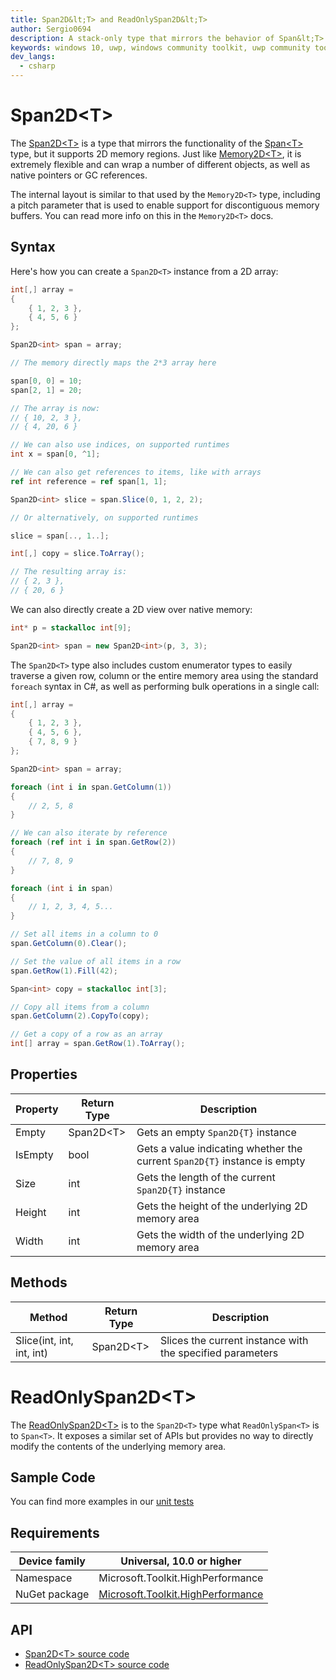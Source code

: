 ```yaml
---
title: Span2D&lt;T> and ReadOnlySpan2D&lt;T>
author: Sergio0694
description: A stack-only type that mirrors the behavior of Span&lt;T> and ReadOnlySpan&lt;T>, but supporting arbitrary 2D memory locations
keywords: windows 10, uwp, windows community toolkit, uwp community toolkit, uwp toolkit, parallel, high performance, net core, net standard
dev_langs:
  - csharp
---
```


# Span2D&lt;T>

The [Span2D&lt;T>](https://docs.microsoft.com/dotnet/api/microsoft.toolkit.highperformance.memory.span2d-1) is a type that mirrors the functionality of the [Span&lt;T>](https://docs.microsoft.com/dotnet/api/system.span-1) type, but it supports 2D memory regions. Just like [Memory2D&lt;T>](https://docs.microsoft.com/dotnet/api/microsoft.toolkit.highperformance.memory.memory2d-1), it is extremely flexible and can wrap a number of different objects, as well as native pointers or GC references.

The internal layout is similar to that used by the `Memory2D<T>` type, including a pitch parameter that is used to enable support for discontiguous memory buffers. You can read more info on this in the `Memory2D<T>` docs.

## Syntax

Here's how you can create a `Span2D<T>` instance from a 2D array:

```csharp
int[,] array =
{
    { 1, 2, 3 },
    { 4, 5, 6 }
};

Span2D<int> span = array;

// The memory directly maps the 2*3 array here

span[0, 0] = 10;
span[2, 1] = 20;

// The array is now:
// { 10, 2, 3 },
// { 4, 20, 6 }

// We can also use indices, on supported runtimes
int x = span[0, ^1];

// We can also get references to items, like with arrays
ref int reference = ref span[1, 1];

Span2D<int> slice = span.Slice(0, 1, 2, 2);

// Or alternatively, on supported runtimes

slice = span[.., 1..];

int[,] copy = slice.ToArray();

// The resulting array is:
// { 2, 3 },
// { 20, 6 }
```

We can also directly create a 2D view over native memory:

```csharp
int* p = stackalloc int[9];

Span2D<int> span = new Span2D<int>(p, 3, 3);
```

The `Span2D<T>` type also includes custom enumerator types to easily traverse a given row, column or the entire memory area using the standard `foreach` syntax in C#, as well as performing bulk operations in a single call:

```csharp
int[,] array =
{
    { 1, 2, 3 },
    { 4, 5, 6 },
    { 7, 8, 9 }
};

Span2D<int> span = array;

foreach (int i in span.GetColumn(1))
{
    // 2, 5, 8
}

// We can also iterate by reference
foreach (ref int i in span.GetRow(2))
{
    // 7, 8, 9
}

foreach (int i in span)
{
    // 1, 2, 3, 4, 5...
}

// Set all items in a column to 0
span.GetColumn(0).Clear();

// Set the value of all items in a row
span.GetRow(1).Fill(42);

Span<int> copy = stackalloc int[3];

// Copy all items from a column
span.GetColumn(2).CopyTo(copy);

// Get a copy of a row as an array
int[] array = span.GetRow(1).ToArray();
```

## Properties

| Property | Return Type | Description |
| -- | -- | -- |
| Empty | Span2D&lt;T> | Gets an empty `Span2D{T}` instance |
| IsEmpty | bool | Gets a value indicating whether the current `Span2D{T}` instance is empty |
| Size | int | Gets the length of the current `Span2D{T}` instance |
| Height | int | Gets the height of the underlying 2D memory area |
| Width | int | Gets the width of the underlying 2D memory area |

## Methods

| Method | Return Type | Description |
| -- | -- | -- |
| Slice(int, int, int, int) | Span2D&lt;T> | Slices the current instance with the specified parameters |

# ReadOnlySpan2D&lt;T>

The [ReadOnlySpan2D&lt;T>](https://docs.microsoft.com/dotnet/api/microsoft.toolkit.highperformance.memory.readonlyspan2d-1) is to the `Span2D<T>` type what `ReadOnlySpan<T>` is to `Span<T>`. It exposes a similar set of APIs but provides no way to directly modify the contents of the underlying memory area.

## Sample Code

You can find more examples in our [unit tests](https://github.com/Microsoft/WindowsCommunityToolkit//blob/master/UnitTests/UnitTests.HighPerformance.Shared)

## Requirements

| Device family | Universal, 10.0 or higher |
| --- | --- |
| Namespace | Microsoft.Toolkit.HighPerformance |
| NuGet package | [Microsoft.Toolkit.HighPerformance](https://www.nuget.org/packages/Microsoft.Toolkit.HighPerformance/) |

## API

* [Span2D&lt;T> source code](https://github.com/Microsoft/WindowsCommunityToolkit//blob/master/Microsoft.Toolkit.HighPerformance/Memory)
* [ReadOnlySpan2D&lt;T> source code](https://github.com/Microsoft/WindowsCommunityToolkit//blob/master/Microsoft.Toolkit.HighPerformance/Memory)

